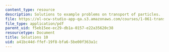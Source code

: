 ```yaml
---
content_type: resource
description: Solutions to example problems on transport of particles.
file: https://ol-ocw-studio-app-qa.s3.amazonaws.com/courses/1-061-transport-processes-in-the-environment-fall-2008/a41bc44dffef19f8bfa65be00f363a1c_solutions10.pdf
file_type: application/pdf
parent_uid: f5eb15ee-ec29-db1a-0157-e22a35620c38
resourcetype: Document
title: Solutions 10
uid: a41bc44d-ffef-19f8-bfa6-5be00f363a1c
---
```

